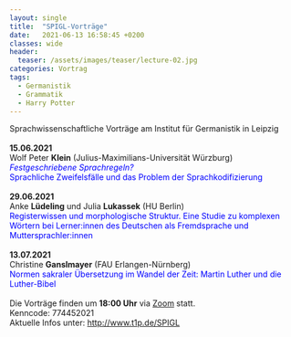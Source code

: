 ```yaml
---
layout: single
title:  "SPIGL-Vorträge"
date:   2021-06-13 16:58:45 +0200
classes: wide
header:
  teaser: /assets/images/teaser/lecture-02.jpg
categories: Vortrag
tags:
  - Germanistik
  - Grammatik
  - Harry Potter
---
```


Sprachwissenschaftliche Vorträge am Institut für Germanistik in Leipzig  <br> <br>
**15.06.2021** <br> Wolf Peter **Klein** (Julius-Maximilians-Universität Würzburg) <br>  <span style="color:blue">*Festgeschriebene Sprachregeln?* <br> Sprachliche Zweifelsfälle und das Problem der Sprachkodifizierung </span>
<br> <br>
**29.06.2021** <br> Anke **Lüdeling** und Julia **Lukassek** (HU Berlin) <br>
<span style="color:blue">Registerwissen und morphologische Struktur.  Eine Studie zu komplexen Wörtern bei Lerner:innen des Deutschen als Fremdsprache und Muttersprachler:innen </span>
<br> <br>
**13.07.2021** <br> Christine **Ganslmayer** (FAU Erlangen-Nürnberg) <br>  <span style="color:blue">Normen sakraler Übersetzung im Wandel der Zeit: Martin Luther und die Luther-Bibel </span>
<br> <br>
Die Vorträge finden um **18:00 Uhr** via [Zoom](www.t1p.de/SPIGL-zoom) statt. <br> Kenncode: 774452021 <br> Aktuelle Infos unter: <http://www.t1p.de/SPIGL>
